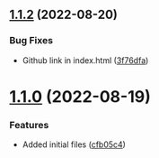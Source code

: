 ## [1.1.2](https://github.com/Pradumnasaraf/Twilio-messaging-app/compare/v1.1.0...v1.1.2) (2022-08-20)

### Bug Fixes

- Github link in index.html ([3f76dfa](https://github.com/Pradumnasaraf/Twilio-messaging-app/commit/3f76dfa1075abed5433bb507a2c79295f564e894))

# [1.1.0](https://github.com/Pradumnasaraf/Twilio-messaging-app/compare/cfb05c4753aa248d67d1b585721c8381dba74c19...v1.1.0) (2022-08-19)

### Features

- Added initial files ([cfb05c4](https://github.com/Pradumnasaraf/Twilio-messaging-app/commit/cfb05c4753aa248d67d1b585721c8381dba74c19))
